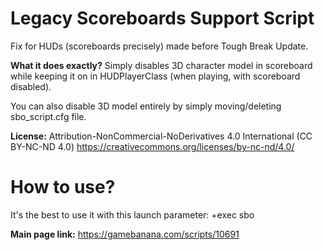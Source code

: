 # Legacy Scoreboards Support Script
Fix for HUDs (scoreboards precisely) made before Tough Break Update.

**What it does exactly?**
Simply disables 3D character model in scoreboard while keeping it on in HUDPlayerClass (when playing, with scoreboard disabled).

You can also disable 3D model entirely by simply moving/deleting sbo_script.cfg file.

**License:** Attribution-NonCommercial-NoDerivatives 4.0 International (CC BY-NC-ND 4.0)
https://creativecommons.org/licenses/by-nc-nd/4.0/

# How to use?
It's the best to use it with this launch parameter: +exec sbo

**Main page link:** https://gamebanana.com/scripts/10691

